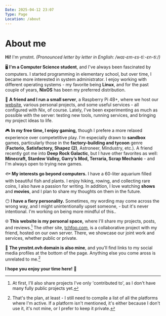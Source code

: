 ```yaml
---
Date: 2025-04-12 23:07
Type: Page
Location: /about
---
```


# About me

**Hi!** I'm ymstnt. *(Pronounced letter by letter in English:  /waɪ-ɛm-ɛs-tiː-ɛn-tiː/)*

🖥️ **I'm a Computer Science student**, and I've always been fascinated by computers. I started programming in elementary school, but over time, I became more interested in system administrator. I enjoy working with different operating systems - my favorite being **Linux**, and for the past couple of years, **NixOS** has been my preferred distribution.

💾 **A friend and I run a small server**, a Raspberry Pi 4B+, where we host our [website](https://tchfoo.com), various personal projects, and some useful services - all configured with Nix, of course. Lately, I've been experimenting as much as possible with the server: testing new tools, running services, and bringing my project ideas to life.
 
🎮 **In my free time, I enjoy gaming,** though I prefere a more relaxed experience over competetitive play. I'm especially drawn to **sandbox** games, particularly those in the **factory-building and tycoon** genre (**Factorio, Satisfactory, Shapez (2)**, Astroneer, Mindustry, etc.). A friend recently got me into **Deep Rock Galactic**, but I have other favorites as well: **Minecraft, Stardew Valley, Garry’s Mod, Terraria, Scrap Mechanic** - and I'm always open to trying new games.

🐟 **My interests go beyond computers.** I have a 60-liter aquarium filled with beautiful fish and plants. I enjoy hiking, rowing, and collecting rare coins, I also have a passion for writing. In addition, I love watching **shows** and **movies**, and I plan to share my thoughts on them in the future.

😶 **I have a fiery personality.** Sometimes, my wording may come across the wrong way, and I might unintentionally upset someone, - but it's never intentional. I'm working on being more mindful of this..

🌐 **This website is my personal space,** where I'll share my projects, posts, and reviews.[^1] The other site, [tchfoo.com](https://tchfoo.com), is a collaborative project with my friend, hosted on our own server. There, we showcase our joint work and services, whether public or private.

🔗 **The ymstnt.ovh domain is also mine**, and you'll find links to my social media profiles at the bottom of the page. Anything else you come aross is unrelated to me.[^2]

**I hope you enjoy your time here!** 🙂

[^1]: At first, I'll also share projects I've only 'contributed to', as I don't have many fully public projects yet. 
[^2]: That's the plan, at least - I still need to compile a list of all the platforms where I'm active. If a platform isn't mentioned, it's either because I don't use it, it's not mine, or I prefer to keep it private.